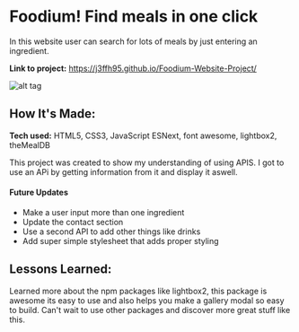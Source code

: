 # Foodium! Find meals in one click
In this website user can search for lots of meals by just entering an ingredient.


**Link to project:** https://j3ffh95.github.io/Foodium-Website-Project/

![alt tag](https://user-images.githubusercontent.com/26830834/141778726-27c84788-d388-4b83-b5c4-62657ed7bd40.png)

## How It's Made:

**Tech used:** HTML5, CSS3, JavaScript ESNext, font awesome, lightbox2, theMealDB

This project was created to show my understanding of using APIS. I got to use an APi by getting information from it and display it aswell.

#### Future Updates

* Make a user input more than one ingredient
* Update the contact section
* Use a second API to add other things like drinks
* Add super simple stylesheet that adds proper styling


## Lessons Learned:

Learned more about the npm packages like lightbox2, this package is awesome its easy to use and also helps you make a gallery modal so easy to build. 
Can't wait to use other packages and discover more great stuff like this.




